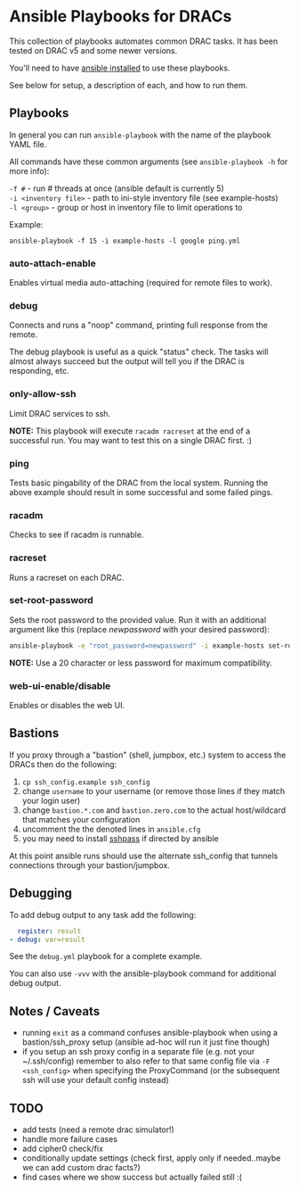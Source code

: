 Ansible Playbooks for DRACs
======
This collection of playbooks automates common DRAC tasks.  It has been tested on DRAC v5 and some newer versions.

You'll need to have [ansible installed](http://docs.ansible.com/intro_installation.html) to use these playbooks.

See below for setup, a description of each, and how to run them.


## Playbooks
In general you can run `ansible-playbook` with the name of the playbook YAML file.

All commands have these common arguments (see `ansible-playbook -h` for more info):

`-f #` - run # threads at once (ansible default is currently 5)  
`-i <inventory file>` - path to ini-style inventory file (see example-hosts)  
`-l <group>` - group or host in inventory file to limit operations to  

Example:

`ansible-playbook -f 15 -i example-hosts -l google ping.yml`

### auto-attach-enable
Enables virtual media auto-attaching (required for remote files to work).

### debug
Connects and runs a "noop" command, printing full response from the remote.

The debug playbook is useful as a quick "status" check.  The tasks will almost always succeed but the output will tell you if the DRAC is responding, etc.

### only-allow-ssh
Limit DRAC services to ssh.

**NOTE:** This playbook will execute `racadm racreset` at the end of a successful run.  You may want to test this on a single DRAC first. :)

### ping
Tests basic pingability of the DRAC from the local system.  Running the above example should result in some successful and some failed pings.

### racadm
Checks to see if racadm is runnable.

### racreset
Runs a racreset on each DRAC.

### set-root-password
Sets the root password to the provided value.  Run it with an additional argument like this (replace _newpassword_ with your desired password):
```bash
ansible-playbook -e "root_password=newpassword" -i example-hosts set-root-password.yml
```

**NOTE:** Use a 20 character or less password for maximum compatibility.

### web-ui-enable/disable
Enables or disables the web UI.

## Bastions
If you proxy through a "bastion" (shell, jumpbox, etc.) system to access the DRACs then do the following:

1. `cp ssh_config.example ssh_config`
2. change `username` to your username (or remove those lines if they match your login user)
3. change `bastion.*.com` and `bastion.zero.com` to the actual host/wildcard that matches your configuration
4. uncomment the the denoted lines in `ansible.cfg`
5. you may need to install [sshpass](http://sourceforge.net/projects/sshpass/) if directed by ansible

At this point ansible runs should use the alternate ssh_config that tunnels connections through your bastion/jumpbox.


## Debugging
To add debug output to any task add the following:
```yaml
  register: result
- debug: var=result
```

See the `debug.yml` playbook for a complete example.

You can also use `-vvv` with the ansible-playbook command for additional debug output.

## Notes / Caveats
- running `exit` as a command confuses ansible-playbook when using a bastion/ssh_proxy setup (ansible ad-hoc will run it just fine though)
- if you setup an ssh proxy config in a separate file (e.g. not your ~/.ssh/config) remember to also refer to that same config file via `-F <ssh_config>` when specifying the ProxyCommand (or the subsequent ssh will use your default config instead)

## TODO
- add tests (need a remote drac simulator!)
- handle more failure cases
- add cipher0 check/fix
- conditionally update settings (check first, apply only if needed..maybe we can add custom drac facts?)
- find cases where we show success but actually failed still :(
